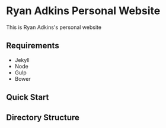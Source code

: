 # Ryan Adkins Personal Website

This is Ryan Adkins's personal website

## Requirements

* Jekyll
* Node
* Gulp
* Bower

## Quick Start

## Directory Structure